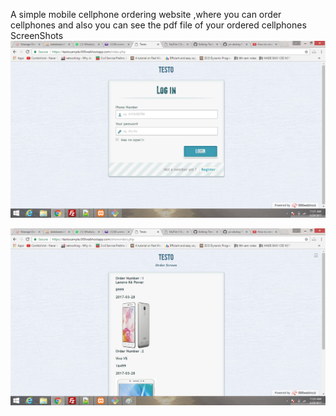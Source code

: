 A simple mobile cellphone ordering website ,where you can order cellphones and also you can see the pdf file of your ordered cellphones<br>
ScreenShots
![alt tag](https://github.com/yo-akshay/Testo-A-simple-cellphones-ordering-website/blob/master/ss1.png)

![alt tag](https://github.com/yo-akshay/Testo-A-simple-cellphones-ordering-website/blob/master/ss2.png)
